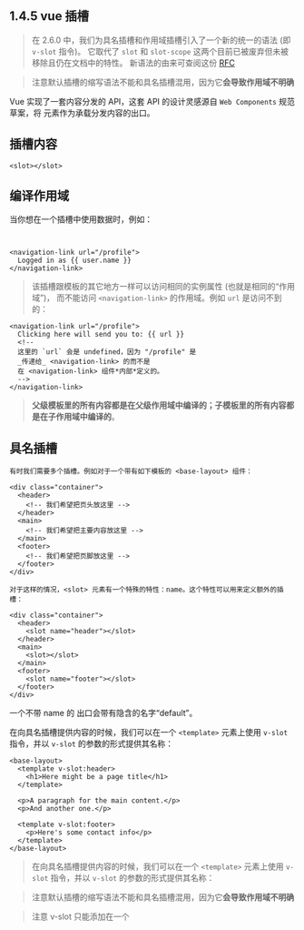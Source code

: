 ## 1.4.5  vue 插槽

>在 2.6.0 中，我们为具名插槽和作用域插槽引入了一个新的统一的语法 (即 `v-slot` 指令)。
它取代了 `slot` 和 `slot-scope` 这两个目前已被废弃但未被移除且仍在文档中的特性。 
新语法的由来可查阅这份 [RFC](https://github.com/vuejs/rfcs/blob/master/active-rfcs/0001-new-slot-syntax.md)

>注意默认插槽的缩写语法不能和具名插槽混用，因为它**会导致作用域不明确**

Vue 实现了一套内容分发的 API，这套 API 的设计灵感源自 `Web Components` 规范草案，将 <slot> 元素作为承载分发内容的出口。
  
  
## 插槽内容

```
<slot></slot>
```


## 编译作用域

当你想在一个插槽中使用数据时，例如：

```


<navigation-link url="/profile">
  Logged in as {{ user.name }}
</navigation-link>
```

>该插槽跟模板的其它地方一样可以访问相同的实例属性 (也就是相同的“作用域”)，
而不能访问 `<navigation-link>` 的作用域。例如 `url` 是访问不到的：

```
<navigation-link url="/profile">
  Clicking here will send you to: {{ url }}
  <!--
  这里的 `url` 会是 undefined，因为 "/profile" 是
  _传递给_ <navigation-link> 的而不是
  在 <navigation-link> 组件*内部*定义的。
  -->
</navigation-link>
```

> **父级模板里的所有内容都是在父级作用域中编译的；子模板里的所有内容都是在子作用域中编译的**。



## 具名插槽

```
有时我们需要多个插槽。例如对于一个带有如下模板的 <base-layout> 组件：

<div class="container">
  <header>
    <!-- 我们希望把页头放这里 -->
  </header>
  <main>
    <!-- 我们希望把主要内容放这里 -->
  </main>
  <footer>
    <!-- 我们希望把页脚放这里 -->
  </footer>
</div>

对于这样的情况，<slot> 元素有一个特殊的特性：name。这个特性可以用来定义额外的插槽：

<div class="container">
  <header>
    <slot name="header"></slot>
  </header>
  <main>
    <slot></slot>
  </main>
  <footer>
    <slot name="footer"></slot>
  </footer>
</div>
```
一个不带 name 的 <slot> 出口会带有隐含的名字“default”。

在向具名插槽提供内容的时候，我们可以在一个 `<template>` 元素上使用 `v-slot` 指令，并以 `v-slot` 的参数的形式提供其名称：

```
<base-layout>
  <template v-slot:header>
    <h1>Here might be a page title</h1>
  </template>

  <p>A paragraph for the main content.</p>
  <p>And another one.</p>

  <template v-slot:footer>
    <p>Here's some contact info</p>
  </template>
</base-layout>
```

>在向具名插槽提供内容的时候，我们可以在一个 `<template>` 元素上使用 `v-slot` 指令，并以 `v-slot` 的参数的形式提供其名称：

>注意默认插槽的缩写语法不能和具名插槽混用，因为它**会导致作用域不明确**

>注意 v-slot 只能添加在一个 <template> 上 ([只有一种例外情况](https://cn.vuejs.org/v2/guide/components-slots.html#%E7%8B%AC%E5%8D%A0%E9%BB%98%E8%AE%A4%E6%8F%92%E6%A7%BD%E7%9A%84%E7%BC%A9%E5%86%99%E8%AF%AD%E6%B3%95))，这一点和已经废弃的 slot 特性不同。

```
<!-- 无效，会导致警告 -->
<current-user v-slot="slotProps">
  {{ slotProps.user.firstName }}
  <template v-slot:other="otherSlotProps">
    slotProps is NOT available here
  </template>
</current-user>
```
只要出现多个插槽，请始终为所有的插槽使用完整的基于 <template> 的语法：

```
<current-user>
  <template v-slot:default="slotProps">
    {{ slotProps.user.firstName }}
  </template>

  <template v-slot:other="otherSlotProps">
    ...
  </template>
</current-user>
```


## 作用域插槽

```
我们想让它的后备内容显示用户的名，以取代正常情况下用户的姓，如下：

<current-user>
  {{ user.firstName }}
</current-user>

然而上述代码不会正常工作，因为只有 <current-user> 组件可以访问到 user 而我们提供的内容是在父级渲染的。

为了让 user 在父级的插槽内容可用，我们可以将 user 作为 <slot> 元素的一个特性绑定上去：

<span>
  <slot v-bind:user="user">
    {{ user.lastName }}
  </slot>
</span>

绑定在 <slot> 元素上的特性被称为插槽 prop
```


## 独占默认插槽的缩写语法

```
<current-user v-slot:default="slotProps">
  {{ slotProps.user.firstName }}
</current-user>

这种写法还可以更简单。就像假定未指明的内容对应默认插槽一样，不带参数的 v-slot 被假定对应默认插槽：

<current-user v-slot="slotProps">
  {{ slotProps.user.firstName }}
</current-user>
```

>注意默认插槽的缩写语法不能和具名插槽混用，因为它会导致作用域不明确


## 构插槽 Prop



## 动态插槽名


## 具名插槽的缩写

## 参考
- [components-slots](https://cn.vuejs.org/v2/guide/components-slots.html)
